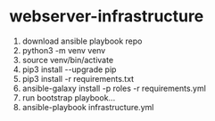 # webserver-infrastructure


1. download ansible playbook repo
2. python3 -m venv venv
3. source venv/bin/activate
3. pip3 install --upgrade pip
4. pip3 install -r requirements.txt
4. ansible-galaxy install -p roles -r requirements.yml 
5. run bootstrap playbook...
6. ansible-playbook infrastructure.yml


